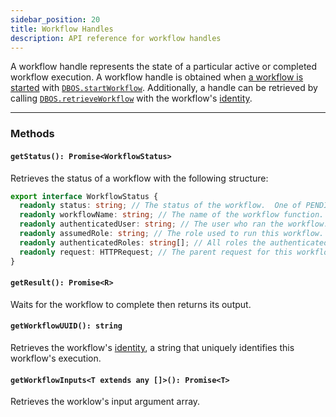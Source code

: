```yaml
---
sidebar_position: 20
title: Workflow Handles
description: API reference for workflow handles
---
```


A workflow handle represents the state of a particular active or completed workflow execution.
A workflow handle is obtained when [a workflow is started](../../tutorials/workflow-tutorial#asynchronous-workflows) with [`DBOS.startWorkflow`](./dbos-class#starting-background-workflows).
Additionally, a handle can be retrieved by calling [`DBOS.retrieveWorkflow`](./dbos-class#dbosretrieveworkflow) with the workflow's [identity](../../tutorials/workflow-tutorial#workflow-identity).

---

### Methods

#### `getStatus(): Promise<WorkflowStatus>`

Retrieves the status of a workflow with the following structure:

```typescript
export interface WorkflowStatus {
  readonly status: string; // The status of the workflow.  One of PENDING, SUCCESS, ERROR, RETRIES_EXCEEDED, or CANCELLED.
  readonly workflowName: string; // The name of the workflow function.
  readonly authenticatedUser: string; // The user who ran the workflow. Empty string if not set.
  readonly assumedRole: string; // The role used to run this workflow.  Empty string if authorization is not required.
  readonly authenticatedRoles: string[]; // All roles the authenticated user has, if any.
  readonly request: HTTPRequest; // The parent request for this workflow, if any.
}
```

#### `getResult(): Promise<R>`

Waits for the workflow to complete then returns its output.

#### `getWorkflowUUID(): string`

Retrieves the workflow's [identity](../../tutorials/workflow-tutorial#workflow-identity), a string that uniquely identifies this workflow's execution.

#### `getWorkflowInputs<T extends any []>(): Promise<T>`

Retrieves the worklow's input argument array.